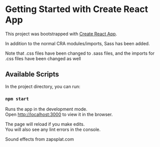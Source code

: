 # Getting Started with Create React App

This project was bootstrapped with [Create React App](https://github.com/facebook/create-react-app).

In addition to the normal CRA modules/imports, Sass has been added.

Note that .css files have been changed to .sass files, and the imports for .css files have been changed as well

## Available Scripts

In the project directory, you can run:

### `npm start`

Runs the app in the development mode.\
Open [http://localhost:3000](http://localhost:3000) to view it in the browser.

The page will reload if you make edits.\
You will also see any lint errors in the console.

Sound effects from zapsplat.com
